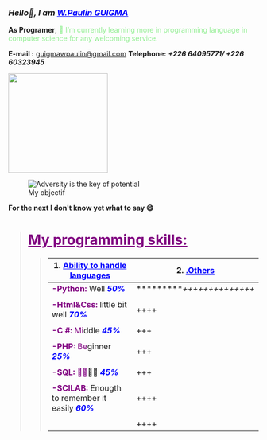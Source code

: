 ### ***Hello👋, I am <font color="blue"><ins>W.Paulin GUIGMA***</font>
**As Programer**,
<font color="lightgreen">🌱 I’m currently learning more in programming language in computer science for any welcoming service.</font>

**E-mail :** <a href="https://www.gmail.com/" tab="_blank">guigmawpaulin@gmail.com</a>
**Telephone:**  ***+226 64095771/ +226 60323945***
 
 <img src="[Screenshot_20201119-161348](https://user-images.githubusercontent.com/121047534/208942724-686cd27e-60aa-4094-8035-1de8c3b8e1d3.png)" width="200">
 
 <figure>
    <img src="[Screenshot_20201119-161348](https://user-images.githubusercontent.com/121047534/208942724-686cd27e-60aa-4094-8035-1de8c3b8e1d3.png)"
         alt="Adversity is the key of potential">
    <figcaption>My objectif</figcaption>
</figure>
 
**For the next I don't know yet what to say 😄**

> # <font color="purple"> <ins>**My programming skills:**</ins></font>
>> | 1.<font color="blue"> <ins>Ability to handle languages</ins></font> | 2.<font color="blue"> <ins>.Others</ins></font> |
>> |--------------------------------- | -----------------------------------------------------|
>> | <font color="purple">**-Python:**</font> Well <font color="blue">***50%***</font> |**********++++++++++++++*|
>> |||
>> | <font color="purple">**-Html&Css:</font>** little bit well <font color="blue">***70%***</font> |++++|
>> ||<font color="blue"></font>|
>> | <font color="purple">**-C #:** Mi</font>ddle <font color="blue">***45%***</font>|+++|
>> |||
>> | <font color="purple">**-PHP:** Be</font>ginner <font color="blue">***25%***</font>|+++|
>> |||
>> | <font color="purple">**-SQL:** 🤔🤔</font>🤔🤔 <font color="blue">***45%***</font>|+++|
>> |||
>> | <font color="purple">**-SCILAB:**</font> Enougth to remember it easily <font color="blue">***60%***</font>|++++|
>> |||
>> ||++++|

 
<!--
**07gitgp01/07gitgp01** is a ✨ _special_ ✨ repository because its `README.md` (this file) appears on your GitHub profile.

Here are some ideas to get you started:

- 🔭 I’m currently working on ...
- 🌱 I’m currently learning ...
- 👯 I’m looking to collaborate on ...
- 🤔 I’m looking for help with ...
- 💬 Ask me about ...
- 📫 How to reach me: ...
- 😄 Pronouns: ...
- ⚡ Fun fact: ...
-->
